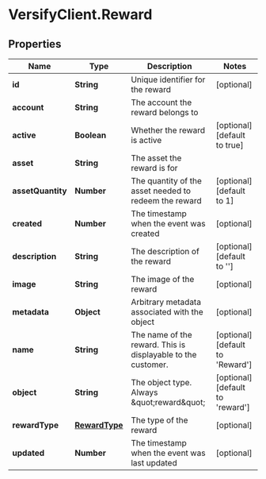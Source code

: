 # VersifyClient.Reward

## Properties

Name | Type | Description | Notes
------------ | ------------- | ------------- | -------------
**id** | **String** | Unique identifier for the reward | [optional] 
**account** | **String** | The account the reward belongs to | 
**active** | **Boolean** | Whether the reward is active | [optional] [default to true]
**asset** | **String** | The asset the reward is for | 
**assetQuantity** | **Number** | The quantity of the asset needed to redeem the reward | [optional] [default to 1]
**created** | **Number** | The timestamp when the event was created | [optional] 
**description** | **String** | The description of the reward | [optional] [default to &#39;&#39;]
**image** | **String** | The image of the reward | [optional] 
**metadata** | **Object** | Arbitrary metadata associated with the object | [optional] 
**name** | **String** | The name of the reward. This is displayable to the customer. | [optional] [default to &#39;Reward&#39;]
**object** | **String** | The object type. Always \&quot;reward\&quot; | [optional] [default to &#39;reward&#39;]
**rewardType** | [**RewardType**](RewardType.md) | The type of the reward | [optional] 
**updated** | **Number** | The timestamp when the event was last updated | [optional] 


